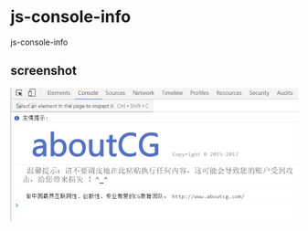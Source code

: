 # js-console-info
js-console-info

## screenshot

![js-console-info](https://raw.githubusercontent.com/suifengtec/js-console-info/master/screenshot.png)